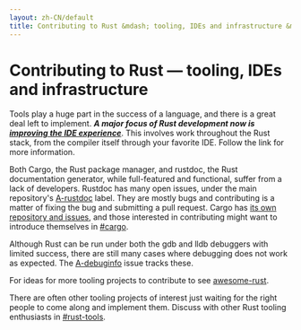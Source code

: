 ```yaml
---
layout: zh-CN/default
title: Contributing to Rust &mdash; tooling, IDEs and infrastructure &middot; The Rust Programming Language
---
```


# Contributing to Rust &mdash; tooling, IDEs and infrastructure

Tools play a huge part in the success of a language, and there is a
great deal left to implement. ***A major focus of Rust development now
is [improving the IDE experience][ides]***. This involves work
throughout the Rust stack, from the compiler itself through your
favorite IDE. Follow the link for more information.

Both Cargo, the Rust package manager, and rustdoc,
the Rust documentation generator, while full-featured and functional,
suffer from a lack of developers. Rustdoc has many open issues, under
the main repository's [A-rustdoc] label. They are mostly bugs and
contributing is a matter of fixing the bug and submitting a pull
request. Cargo has [its own repository and issues][Cargo], and those
interested in contributing might want to introduce themselves in
[#cargo].

Although Rust can be run under both the gdb and lldb debuggers with
limited success, there are still many cases where debugging does not
work as expected.  The [A-debuginfo] issue tracks these.

For ideas for more tooling projects to contribute to see
[awesome-rust].

There are often other tooling projects of interest just waiting for
the right people to come along and implement them. Discuss with other
Rust tooling enthusiasts in [#rust-tools].

[#cargo]: https://client00.chat.mibbit.com/?server=irc.mozilla.org&channel=%23rustc
[#rust-tools]: https://client00.chat.mibbit.com/?server=irc.mozilla.org&channel=%23rust-tools
[A-debuginfo]: https://github.com/rust-lang/rust/issues?q=is%3Aopen+is%3Aissue+label%3AA-debuginfo
[A-rustdoc]: https://github.com/rust-lang/rust/issues?q=is%3Aopen+is%3Aissue+label%3AA-rustdoc
[Cargo]: https://github.com/rust-lang/cargo/issues
[awesome-rust]: https://github.com/kud1ing/awesome-rust
[ides]: https://forge.rust-lang.org/ides.html
